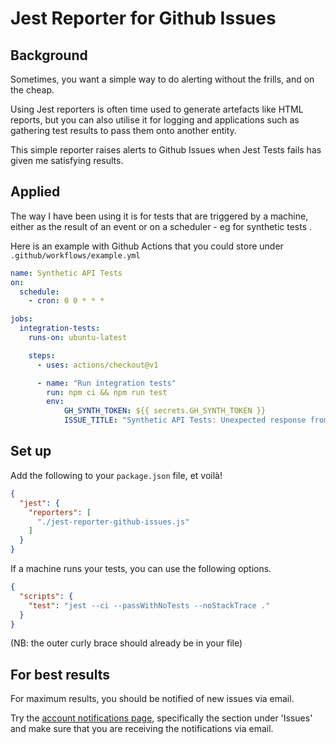 # Jest Reporter for Github Issues

## Background

Sometimes, you want a simple way to do alerting without the frills, and on the cheap.

Using Jest reporters is often time used to generate artefacts like HTML reports, but you can also utilise it for logging and applications such as gathering test results to pass them onto another entity.

This simple reporter raises alerts to Github Issues when Jest Tests fails has given me satisfying results.

## Applied

The way I have been using it is for tests that are triggered by a machine, either as the result of an event or on a scheduler - eg for synthetic tests .

Here is an example with Github Actions that you could store under `.github/workflows/example.yml`

```yml
name: Synthetic API Tests
on:
  schedule:
    - cron: 0 0 * * *

jobs:
  integration-tests:
    runs-on: ubuntu-latest

    steps:
      - uses: actions/checkout@v1

      - name: "Run integration tests"
        run: npm ci && npm run test
        env:
            GH_SYNTH_TOKEN: ${{ secrets.GH_SYNTH_TOKEN }}
            ISSUE_TITLE: "Synthetic API Tests: Unexpected response from API"
```

## Set up

Add the following to your `package.json` file, et voilà!

```json
{
  "jest": {
    "reporters": [
      "./jest-reporter-github-issues.js"
    ]
  }
}
```

If a machine runs your tests, you can use the following options.

```json
{
  "scripts": {
    "test": "jest --ci --passWithNoTests --noStackTrace ."
  }
}
```

(NB: the outer curly brace should already be in your file)

## For best results

For maximum results, you should be notified of new issues via email.

Try the [account notifications page](https://github.com/settings/notifications), specifically the section under 'Issues' and make sure that you are receiving the notifications via email.


